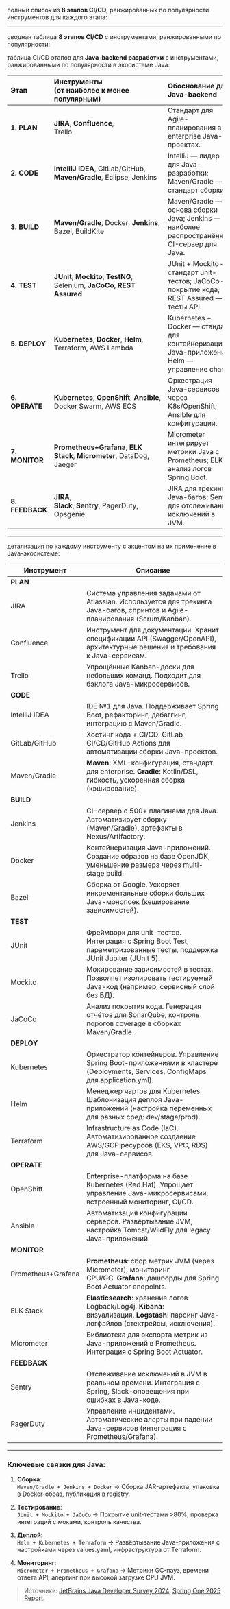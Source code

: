 
полный список из **8 этапов CI/CD**, ранжированных по популярности инструментов для каждого этапа:

---

сводная таблица **8 этапов CI/CD** с инструментами, ранжированными по популярности:



таблица CI/CD этапов для **Java-backend разработки** с инструментами, ранжированными по популярности в экосистеме Java:

| Этап            | Инструменты<br/>(от наиболее к менее популярным)                           | Обоснование для Java-backend                                                                  |
| :-------------- | :------------------------------------------------------------------------- | :-------------------------------------------------------------------------------------------- |
| **1. PLAN**     | **JIRA**, **Confluence**, <br/>Trello                                      | Стандарт для Agile-планирования в enterprise Java-проектах.                                   |
| **2. CODE**     | **IntelliJ IDEA**, GitLab/GitHub, <br/>**Maven/Gradle**, Eclipse, Jenkins  | IntelliJ — лидер для Java-разработки; Maven/Gradle — стандарт сборки.                         |
| **3. BUILD**    | **Maven/Gradle**, Docker, **Jenkins**, Bazel, BuildKite                    | Maven/Gradle — основа сборки Java; Jenkins — наиболее распространённый CI-сервер для Java.    |
| **4. TEST**     | **JUnit**, **Mockito**, **TestNG**, Selenium, **JaCoCo**, **REST Assured** | JUnit + Mockito — стандарт unit-тестов; JaCoCo — покрытие кода; REST Assured — тесты API.     |
| **5. DEPLOY**   | **Kubernetes**, **Docker**, **Helm**, Terraform, AWS Lambda                | Kubernetes + Docker — стандарт для контейнеризации Java-приложений; Helm — управление charts. |
| **6. OPERATE**  | **Kubernetes**, **OpenShift**, **Ansible**, Docker Swarm, AWS ECS          | Оркестрация Java-сервисов через K8s/OpenShift; Ansible для конфигурации.                      |
| **7. MONITOR**  | **Prometheus+Grafana**, **ELK Stack**, **Micrometer**, DataDog, Jaeger     | Micrometer интегрирует метрики Java с Prometheus; ELK — анализ логов Spring Boot.             |
| **8. FEEDBACK** | **JIRA**, <br/>**Slack**, **Sentry**, PagerDuty, Opsgenie                  | JIRA для трекинга Java-багов; Sentry для отслеживания исключений в JVM.                       |

---
детализация по каждому инструменту с акцентом на их применение в Java-экосистеме:

| Инструмент         | Описание                                                                                                                                  |
| ------------------ | ----------------------------------------------------------------------------------------------------------------------------------------- |
| **PLAN**           |                                                                                                                                           |
| JIRA               | Система управления задачами от Atlassian. Используется для трекинга Java-багов, спринтов и Agile-планирования (Scrum/Kanban).             |
| Confluence         | Инструмент для документации. Хранит спецификации API (Swagger/OpenAPI), архитектурные решения и требования к Java-сервисам.               |
| Trello             | Упрощённые Kanban-доски для небольших команд. Подходит для бэклога Java-микросервисов.                                                    |
| **CODE**           |                                                                                                                                           |
| IntelliJ IDEA      | IDE №1 для Java. Поддерживает Spring Boot, рефакторинг, дебаггинг, интеграцию с Maven/Gradle.                                             |
| GitLab/GitHub      | Хостинг кода + CI/CD. GitLab CI/CD/GitHub Actions для автоматизации сборки Java-проектов.                                                 |
| Maven/Gradle       | **Maven**: XML-конфигурация, стандарт для enterprise. **Gradle**: Kotlin/DSL, гибкость, ускоренная сборка (кэширование).                  |
| **BUILD**          |                                                                                                                                           |
| Jenkins            | CI-сервер с 500+ плагинами для Java. Автоматизирует сборку (Maven/Gradle), артефакты в Nexus/Artifactory.                                 |
| Docker             | Контейнеризация Java-приложений. Создание образов на базе OpenJDK, уменьшение размера через multi-stage build.                            |
| Bazel              | Сборка от Google. Ускоряет инкрементальные сборки больших Java-монопоек (кеширование зависимостей).                                       |
| **TEST**           |                                                                                                                                           |
| JUnit              | Фреймворк для unit-тестов. Интеграция с Spring Boot Test, параметризованные тесты, поддержка JUnit Jupiter (JUnit 5).                     |
| Mockito            | Мокирование зависимостей в тестах. Позволяет изолировать тестируемый Java-код (например, сервисный слой без БД).                          |
| JaCoCo             | Анализ покрытия кода. Генерация отчётов для SonarQube, контроль порогов coverage в сборках Maven/Gradle.                                  |
| **DEPLOY**         |                                                                                                                                           |
| Kubernetes         | Оркестратор контейнеров. Управление Spring Boot-приложениями в кластере (Deployments, Services, ConfigMaps для application.yml).          |
| Helm               | Менеджер чартов для Kubernetes. Шаблонизация деплоя Java-приложений (настройка переменных для разных сред: dev/stage/prod).               |
| Terraform          | Infrastructure as Code (IaC). Автоматизированное создаение AWS/GCP ресурсов (EKS, VPC, RDS) для Java-сервисов.                            |
| **OPERATE**        |                                                                                                                                           |
| OpenShift          | Enterprise-платформа на базе Kubernetes (Red Hat). Упрощает управление Java-микросервисами, встроенный мониторинг, CI/CD.                 |
| Ansible            | Автоматизация конфигурации серверов. Развёртывание JVM, настройка Tomcat/WildFly для legacy Java-приложений.                              |
| **MONITOR**        |                                                                                                                                           |
| Prometheus+Grafana | **Prometheus**: сбор метрик JVM (через Micrometer), мониторинг CPU/GC. **Grafana**: дашборды для Spring Boot Actuator endpoints.          |
| ELK Stack          | **Elasticsearch**: хранение логов Logback/Log4j. **Kibana**: визуализация. **Logstash**: парсинг Java-логфайлов (стектрейсы, исключения). |
| Micrometer         | Библиотека для экспорта метрик из Java-приложений в Prometheus. Интеграция с Spring Boot Actuator.                                        |
| **FEEDBACK**       |                                                                                                                                           |
| Sentry             | Отслеживание исключений в JVM в реальном времени. Интеграция с Spring, Slack-оповещения при ошибках в Java-коде.                          |
| PagerDuty          | Управление инцидентами. Автоматические алерты при падении Java-сервисов (интеграция с Prometheus/Grafana).                                |

---
### Ключевые связки для Java:

1. **Сборка**:  
    `Maven/Gradle + Jenkins + Docker` → Сборка JAR-артефакта, упаковка в Docker-образ, публикация в registry.
    
2. **Тестирование**:  
    `JUnit + Mockito + JaCoCo` → Покрытие unit-тестами >80%, проверка интеграций с моками, контроль качества.
    
3. **Деплой**:  
    `Helm + Kubernetes + Terraform` → Развёртывание Java-приложения с настройками через values.yaml, инфраструктура от Terraform.
    
4. **Мониторинг**:  
    `Micrometer + Prometheus + Grafana` → Метрики GC-пауз, времени ответа API, алертинг при высокой загрузке CPU JVM.
    

> Источники: [JetBrains Java Developer Survey 2024](https://www.jetbrains.com/lp/devecosystem-2024/java/), [Spring One 2025 Report](https://spring.io/blog/2025/04/15/springone-report).